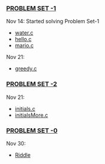 ### [PROBLEM SET -1](task-10/pset1)

Nov 14:  Started solving Problem Set-1
- [water.c](/task-10/pset1/water.c)
- [hello.c](/task-10/pset1/hello.c)
- [mario.c](/task-10/pset1/mario.c)


Nov 21:
- [greedy.c](/task-10/pset1/greedy.c)

### [PROBLEM SET -2](/task-10/pset2)
Nov 21:

- [initials.c](/task-10/pset2/initials.c)
- [initialsMore.c](/task-10/pset2/initialsMore.c)

### [PROBLEM SET -0](/task-10/pset0)
Nov 30:
- [Riddle](/task-10/pset0/README.md)
